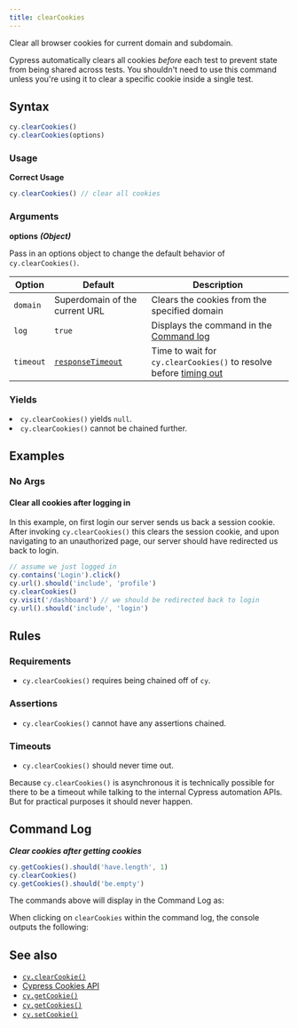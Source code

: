 ```yaml
---
title: clearCookies
---
```


Clear all browser cookies for current domain and subdomain.

<Alert type="warning">

Cypress automatically clears all cookies _before_ each test to prevent state
from being shared across tests. You shouldn't need to use this command unless
you're using it to clear a specific cookie inside a single test.

</Alert>

## Syntax

```javascript
cy.clearCookies()
cy.clearCookies(options)
```

### Usage

**<Icon name="check-circle" color="green"></Icon> Correct Usage**

```javascript
cy.clearCookies() // clear all cookies
```

### Arguments

**<Icon name="angle-right"></Icon> options** **_(Object)_**

Pass in an options object to change the default behavior of `cy.clearCookies()`.

| Option    | Default                                                        | Description                                                                              |
| --------- | -------------------------------------------------------------- | ---------------------------------------------------------------------------------------- |
| `domain`  | Superdomain of the current URL                                 | Clears the cookies from the specified domain                                             |
| `log`     | `true`                                                         | Displays the command in the [Command log](/guides/core-concepts/cypress-app#Command-Log) |
| `timeout` | [`responseTimeout`](/guides/references/configuration#Timeouts) | Time to wait for `cy.clearCookies()` to resolve before [timing out](#Timeouts)           |

### Yields [<Icon name="question-circle"/>](/guides/core-concepts/introduction-to-cypress#Subject-Management)

<List><li>`cy.clearCookies()` yields `null`.</li><li>`cy.clearCookies()` cannot
be chained further.</li></List>

## Examples

### No Args

#### Clear all cookies after logging in <E2EOnlyBadge />

In this example, on first login our server sends us back a session cookie. After
invoking `cy.clearCookies()` this clears the session cookie, and upon navigating
to an unauthorized page, our server should have redirected us back to login.

```javascript
// assume we just logged in
cy.contains('Login').click()
cy.url().should('include', 'profile')
cy.clearCookies()
cy.visit('/dashboard') // we should be redirected back to login
cy.url().should('include', 'login')
```

## Rules

### Requirements [<Icon name="question-circle"/>](/guides/core-concepts/introduction-to-cypress#Chains-of-Commands)

- `cy.clearCookies()` requires being chained off of `cy`.

### Assertions [<Icon name="question-circle"/>](/guides/core-concepts/introduction-to-cypress#Assertions)

- `cy.clearCookies()` cannot have any assertions chained.

### Timeouts [<Icon name="question-circle"/>](/guides/core-concepts/introduction-to-cypress#Timeouts)

- `cy.clearCookies()` should never time out.

<Alert type="warning">

Because `cy.clearCookies()` is asynchronous it is technically possible for there
to be a timeout while talking to the internal Cypress automation APIs. But for
practical purposes it should never happen.

</Alert>

## Command Log

**_Clear cookies after getting cookies_**

```javascript
cy.getCookies().should('have.length', 1)
cy.clearCookies()
cy.getCookies().should('be.empty')
```

The commands above will display in the Command Log as:

<DocsImage src="/img/api/clearcookies/clear-all-cookies-in-cypress-tests.png" alt="Command Log" ></DocsImage>

When clicking on `clearCookies` within the command log, the console outputs the
following:

<DocsImage src="/img/api/clearcookies/inspect-cleared-cookies-in-console.png" alt="Console Log" ></DocsImage>

## See also

- [`cy.clearCookie()`](/api/commands/clearcookie)
- [Cypress Cookies API](/api/cypress-api/cookies)
- [`cy.getCookie()`](/api/commands/getcookie)
- [`cy.getCookies()`](/api/commands/getcookies)
- [`cy.setCookie()`](/api/commands/setcookie)
